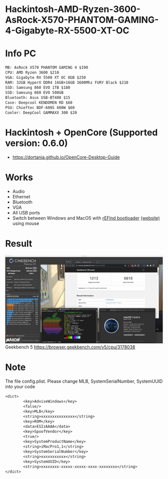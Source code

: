 # Hackintosh-AMD-Ryzen-3600-AsRock-X570-PHANTOM-GAMING-4-Gigabyte-RX-5500-XT-OC

# Info PC

```
MB: AsRock X570 PHANTOM GAMING 4 $190
CPU: AMD Ryzen 3600 $210
VGA: Gigabyte RX 5500 XT OC 8GB $250
RAM: 32GB HyperX DDR4 16GB+16GB 3600Mhz FURY Black $210
SSD: Samsung 860 EVO 1TB $180
SSD: Samsung 860 EVO 500GB
Bluetooth: Asus USB-BT400 $15
Case: Deepcool KENDOMEN RD $60
PSU: Chieftec BDF-600S 600W $60
Cooler: DeepCool GAMMAXX 300 $20
```

# Hackintosh + OpenCore (Supported version: 0.6.0)

- https://dortania.github.io/OpenCore-Desktop-Guide

# Works

- Audio
- Ethernet
- Bluetooth
- VGA
- All USB ports
- Switch between Windows and MacOS with [rEFInd bootloader](https://github.com/agners/rEFInd) [(website)](https://www.rodsbooks.com/refind/) using mouse

# Result

![Info](/images/info.png)
Geekbench 5 https://browser.geekbench.com/v5/cpu/3178038

# Note

The file config.plist. Please change MLB, SystemSerialNumber, SystemUUID into your code

```
<dict>
		<key>AdviseWindows</key>
		<false/>
		<key>MLB</key>
		<string>xxxxxxxxxxxxxxx</string>
		<key>ROM</key>
		<data>ESIzAAAA</data>
		<key>SpoofVendor</key>
		<true/>
		<key>SystemProductName</key>
		<string>iMacPro1,1</string>
		<key>SystemSerialNumber</key>
		<string>xxxxxxxxxxx</string>
		<key>SystemUUID</key>
		<string>xxxxxxxx-xxxxx-xxxxx-xxxx-xxxxxxxx</string>
</dict>
```

